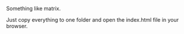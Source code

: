Something like matrix.

Just copy everything to one folder and open the index.html file in your browser.
